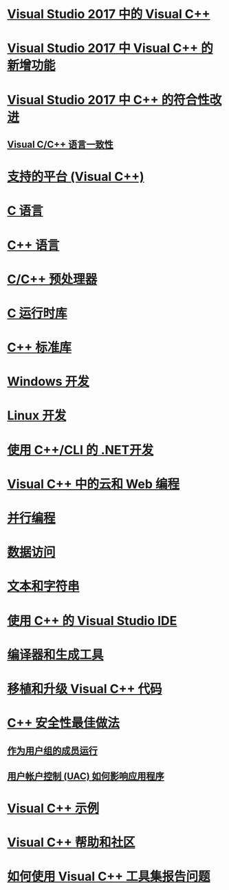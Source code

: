 # [Visual Studio 2017 中的 Visual C++](visual-cpp-in-visual-studio.md)
# [Visual Studio 2017 中 Visual C++ 的新增功能](what-s-new-for-visual-cpp-in-visual-studio.md)
# [Visual Studio 2017 中 C++ 的符合性改进](cpp-conformance-improvements-2017.md)
## [Visual C/C++ 语言一致性](visual-cpp-language-conformance.md)
# [支持的平台 (Visual C++)](supported-platforms-visual-cpp.md)
# [C 语言](c-language/c-language-reference.md)
# [C++ 语言](cpp/cpp-language-reference.md)
# [C/C++ 预处理器](preprocessor/c-cpp-preprocessor-reference.md)
# [C 运行时库](c-runtime-library/c-run-time-library-reference.md)
# [C++ 标准库](standard-library/cpp-standard-library-reference.md)
# [Windows 开发](windows/overview-of-windows-programming-in-cpp.md)
# [Linux 开发](linux/download-install-and-setup-the-linux-development-workload.md)
# [使用 C++/CLI 的 .NET开发](dotnet/dotnet-programming-with-cpp-cli-visual-cpp.md)
# [Visual C++ 中的云和 Web 编程](cloud/cloud-and-web-programming-in-visual-cpp.md)
# [并行编程](parallel/parallel-programming-in-visual-cpp.md)
# [数据访问](data/index.md)
# [文本和字符串](text/text-and-strings-in-visual-cpp.md)
# [使用 C++ 的 Visual Studio IDE](ide/ide-and-tools-for-visual-cpp-development.md)
# [编译器和生成工具](build/building-c-cpp-programs.md)
# [移植和升级 Visual C++ 代码](porting/visual-cpp-porting-and-upgrading-guide.md)
# [C++ 安全性最佳做法](security/security-best-practices-for-cpp.md)
## [作为用户组的成员运行](security/running-as-a-member-of-the-users-group.md)
## [用户帐户控制 (UAC) 如何影响应用程序](security/how-user-account-control-uac-affects-your-application.md)
# [Visual C++ 示例](visual-cpp-samples.md)
# [Visual C++ 帮助和社区](visual-cpp-help-and-community.md)
# [如何使用 Visual C++ 工具集报告问题](how-to-report-a-problem-with-the-visual-cpp-toolset.md)